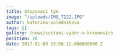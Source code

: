 ```yaml
---
title: Stopovací tým
image: "/uploads/IMG_7222.JPG"
author: katerina-polednikova
tags: []
gallery: /news/scitani-vyder-v-krkonosich
position: 76
date: 2017-01-09 15:58:12.000000000 Z
---
```

